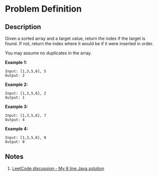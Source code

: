 # Problem Definition

## Description

Given a sorted array and a target value, return the index if the target is found. If not, return the index where it would be if it were inserted in order.

You may assume no duplicates in the array.

**Example 1:**

```text
Input: [1,3,5,6], 5
Output: 2
```

**Example 2:**

```text
Input: [1,3,5,6], 2
Output: 1
```

**Example 3:**

```text
Input: [1,3,5,6], 7
Output: 4
```

**Example 4:**

```text
Input: [1,3,5,6], 0
Output: 0
```

## Notes

1. [LeetCode discussion - My 8 line Java solution](https://leetcode.com/problems/search-insert-position/discuss/15080/My-8-line-Java-solution)